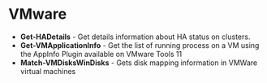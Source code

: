 # VMware

* **Get-HADetails** - Get details information about HA status on clusters.
* **Get-VMApplicationInfo** - Get the list of running process on a VM using the AppInfo Plugin available on VMware Tools 11
* **Match-VMDisksWinDisks** - Gets disk mapping information in VMWare virtual machines
